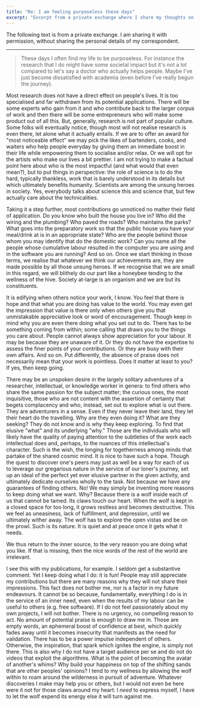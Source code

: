 ```yaml
---
title: "Re: I am feeling purposeless these days"
excerpt: "Excerpt from a private exchange where I share my thoughts on the idea of not feeling a purpose in your life."
---
```


The following text is from a private exchange. I am sharing it with permission, without sharing the personal details of my correspondent.

* * *

> These days I often find my life to be purposeless. For instance the research that I do might have some societal impact but it's not a lot compared to let's say a doctor who actually helps people. Maybe I've just become dissatisfied with academia (even before I've really begun the journey).

Most research does not have a direct effect on people's lives. It is too specialised and far withdrawn from its potential applications. There will be some experts who gain from it and who contribute back to the larger corpus of work and then there will be some entrepreneurs who will make some product out of all this. But, generally, research is not part of popular culture. Some folks will eventually notice, though most will not realise research is even there, let alone what it actually entails. If we are to offer an award for "most noticeable effect" we may pick the likes of bartenders, cooks, and waiters who help people everyday by giving them an immediate boost in their life while empowering them to socialise and/or relax. Or we will opt for the artists who make our lives a bit prettier. I am not trying to make a factual point here about who is the most impactful (and what would that even mean?), but to put things in perspective: the role of science is to do the hard, typically thankless, work that is barely understood in its details but which ultimately benefits humanity. Scientists are among the unsung heroes in society. Yes, everybody talks about science this and science that, but few actually care about the technicalities.

Taking it a step further, most contributions go unnoticed no matter their field of application. Do you know who built the house you live in? Who did the wiring and the plumbing? Who paved the roads? Who maintains the parks? What goes into the preparatory work so that the public house you have your meal/drink at is in an appropriate state? Who are the people behind those whom you may identify that do the domestic work? Can you name all the people whose cumulative labour resulted in the computer you are using and in the software you are running? And so on. Once we start thinking in those terms, we realise that whatever we think our achievements are, they are made possible by all those unsung heroes. If we recognise that we are small in this regard, we will blithely do our part like a honeybee tending to the wellness of the hive. Society at-large is an organism and we are but its constituents.

It is edifying when others notice your work, I know. You feel that there is hope and that what you are doing has value to the world. You may even get the impression that value is there only when others give you that unmistakable appreciative look or word of encouragement. Though keep in mind why you are even there doing what you set out to do. There has to be something coming from within; some calling that draws you to the things you care about. People cannot always show appreciation for your labour. It may be because they are unaware of it. Or they do not have the expertise to assess the finer points of your contributions. Or they are busy with their own affairs. And so on. Put differently, the absence of praise does not necessarily mean that your work is pointless. Does it matter at least to you? If yes, then keep going.

There may be an unspoken desire in the largely solitary adventures of a researcher, intellectual, or knowledge worker in genera: to find others who share the same passion for the subject matter; the curious ones, the most inquisitive, those who are not content with the assertion of certainty that begets complacency and who, instead, set out to explore what is out there. They are adventurers in a sense. Even if they never leave their land, they let their heart do the travelling. Why are they even doing it? What are they seeking? They do not know and is why they keep exploring. To find that elusive "what" and its underlying "why." Those are the individuals who will likely have the quality of paying attention to the subtleties of the work each intellectual does and, perhaps, to the nuances of this intellectual's character. Such is the wish, the longing for togetherness among minds that partake of the shared cosmic mind. It is nice to have such a hope. Though the quest to discover one's peers may just as well be a way for each of us to leverage our gregarious nature in the service of our loner's journey, set up an ideal of the perfect yet ever elusive partner in the given activity, and ultimately dedicate ourselves wholly to the task. Not because we have any guarantees of finding others. No! We may simply be inventing more reasons to keep doing what we want. Why? Because there is a wolf inside each of us that cannot be tamed. Its claws touch our heart. When the wolf is kept in a closed space for too long, it grows restless and becomes destructive. This we feel as uneasiness, lack of fulfillment, and depression, until we ultimately wither away. The wolf has to explore the open vistas and be on the prowl. Such is its nature. It is quiet and at peace once it gets what it needs.

We thus return to the inner source, to the very reason you are doing what you like. If that is missing, then the nice words of the rest of the world are irrelevant.

I see this with my publications, for example. I seldom get a substantive comment. Yet I keep doing what I do: it is fun! People may still appreciate my contributions but there are many reasons why they will not share their impressions. This fact does not bother me, nor is a factor in my future endeavours. It cannot be so because, fundamentally, everything I do is in the service of an inner need, even when the results of my labour can be useful to others (e.g. free software). If I do not feel passionately about my own projects, I will not bother. There is no urgency, no compelling reason to act. No amount of potential praise is enough to draw me in. Those are empty words, an ephemeral boost of confidence at best, which quickly fades away until it becomes insecurity that manifests as the need for validation. There has to be a power impulse independent of others. Otherwise, the inspiration, that spark which ignites the engine, is simply not there. This is also why I do not have a target audience per se and do not do videos that exploit the algorithms. What is the point of becoming the avatar of another's whims? Why build your happiness on top of the shifting sands that are other peoples' opinions? I tend to my wellness by allowing the wolf within to roam around the wilderness in pursuit of adventure. Whatever discoveries I make may help you or others, but I would not even be here were it not for those claws around my heart: I _need_ to express myself, I have to let the wolf expend its energy else it will turn against me.
